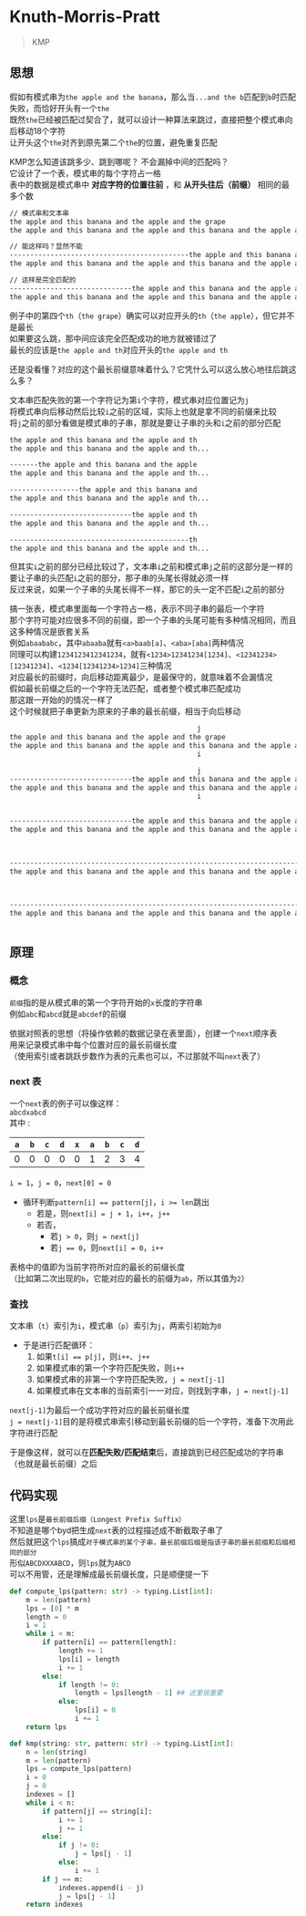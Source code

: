 ---
---

# Knuth-Morris-Pratt

>KMP

## 思想

假如有模式串为`the apple and the banana`，那么当`...and the b`匹配到`b`时匹配失败，而恰好开头有一个`the`  
既然`the`已经被匹配过契合了，就可以设计一种算法来跳过，直接把整个模式串向后移动18个字符  
让开头这个`the`对齐到原先第二个`the`的位置，避免重复匹配  

KMP怎么知道该跳多少、跳到哪呢？  不会漏掉中间的匹配吗？  
它设计了一个表，模式串的每个字符占一格  
表中的数据是模式串中 **对应字符的位置往前** ，和 **从开头往后（前缀）** 相同的最多个数  

```txt
// 模式串和文本串
the apple and this banana and the apple and the grape
the apple and this banana and the apple and this banana and the apple and the grape are delicious, then my mother told me these fruits are also healthy...

// 能这样吗？显然不能
--------------------------------------------the apple and this banana and the apple and the grape
the apple and this banana and the apple and this banana and the apple and the grape are delicious, then my mother told me these fruits are also healthy...

// 这样是完全匹配的
------------------------------the apple and this banana and the apple and the grape
the apple and this banana and the apple and this banana and the apple and the grape are delicious, then my mother told me these fruits are also healthy...
```

例子中的第四个`th`（`the grape`）确实可以对应开头的`th`（`the apple`），但它并不是最长  
如果要这么跳，那中间应该完全匹配成功的地方就被错过了  
最长的应该是`the apple and th`对应开头的`the apple and th`  

还是没看懂？对应的这个最长前缀意味着什么？它凭什么可以这么放心地往后跳这么多？  

文本串匹配失败的第一个字符记为第`i`个字符，模式串对应位置记为`j`  
将模式串向后移动然后比较`i`之前的区域，实际上也就是拿不同的前缀来比较  
将`j`之前的部分看做是模式串的子串，那就是要让子串的头和`i`之前的部分匹配  

```txt
the apple and this banana and the apple and th
the apple and this banana and the apple and th...

-------the apple and this banana and the apple
the apple and this banana and the apple and th...

-----------------the apple and this banana and
the apple and this banana and the apple and th...

------------------------------the apple and th
the apple and this banana and the apple and th...

--------------------------------------------th
the apple and this banana and the apple and th...
```

但其实`i`之前的部分已经比较过了，文本串`i`之前和模式串`j`之前的这部分是一样的  
要让子串的头匹配`i`之前的部分，那子串的头尾长得就必须一样  
反过来说，如果一个子串的头尾长得不一样，那它的头一定不匹配`i`之前的部分

搞一张表，模式串里面每一个字符占一格，表示不同子串的最后一个字符  
那个字符可能对应很多不同的前缀，即一个子串的头尾可能有多种情况相同，而且这多种情况是嵌套关系  
例如`abaababc`，其中`abaaba`就有`<a>baab[a]`、`<aba>[aba]`两种情况  
同理可以构建`1234123412341234`，就有`<1234>12341234[1234]`、`<12341234>[12341234]`、`<1234[12341234>1234]`三种情况  
对应最长的前缀时，向后移动距离最少，是最保守的，就意味着不会漏情况  
假如最长前缀之后的一个字符无法匹配，或者整个模式串匹配成功  
那这跟一开始的的情况一样了  
这个时候就把子串更新为原来的子串的最长前缀，相当于向后移动  

```txt
                                              j
the apple and this banana and the apple and the grape
the apple and this banana and the apple and this banana and the apple and the grape are delicious, then my mother told me these fruits are also healthy...
                                              i

                                              j                            
------------------------------the apple and this banana and the apple and the grape
the apple and this banana and the apple and this banana and the apple and the grape are delicious, then my mother told me these fruits are also healthy...
                                              i        

                                                                                  j
------------------------------the apple and this banana and the apple and the grape
the apple and this banana and the apple and this banana and the apple and the grape are delicious, then my mother told me these fruits are also healthy...
                                                                                  i             

                                                                                   j                                                    
-----------------------------------------------------------------------------------the apple and this banana and the apple and the grape
the apple and this banana and the apple and this banana and the apple and the grape are delicious, then my mother told me these fruits are also healthy...
                                                                                   i       

                                                                                    j                                                    
------------------------------------------------------------------------------------the apple and this banana and the apple and the grape
the apple and this banana and the apple and this banana and the apple and the grape are delicious, then my mother told me these fruits are also healthy...
                                                                                   i               
```

## 原理

### 概念

`前缀`指的是从模式串的第一个字符开始的`x`长度的字符串  
例如`abc`和`abcd`就是`abcdef`的前缀

依据对照表的思想（将操作依赖的数据记录在表里面），创建一个`next`顺序表  
用来记录模式串中每个位置对应的最长前缀长度  
（使用索引或者跳跃步数作为表的元素也可以，不过那就不叫`next`表了）  

### next 表

一个`next`表的例子可以像这样：  
`abcdxabcd`  
其中  :

| `a` | `b` | `c` | `d` | `x` | `a` | `b` | `c` | `d` |
| --- | --- | --- | --- | --- | --- | --- | --- | --- |
| 0   | 0   | 0   | 0   | 0   | 1   | 2   | 3   | 4   |

`i = 1`，`j = 0`，`next[0] = 0`

+ 循环判断`pattern[i] == pattern[j]`，`i >= len`跳出
  + 若是，则`next[i] = j + 1`，`i++`，`j++`
  + 若否，
    + 若`j > 0`，则`j = next[j]`
    + 若`j == 0`，则`next[i] = 0`，`i++`
  
表格中的值即为当前字符所对应的最长的前缀长度  
（比如第二次出现的`b`，它能对应的最长的前缀为`ab`，所以其值为`2`）

### 查找

文本串（`t`）索引为`i`，模式串（`p`）索引为`j`，两索引初始为`0`  

+ 于是进行匹配循环：
  1. 如果`t[i] == p[j]`，则`i++`、`j++`
  2. 如果模式串的第一个字符匹配失败，则`i++`
  3. 如果模式串的非第一个字符匹配失败，`j = next[j-1]`
  4. 如果模式串在文本串的当前索引一一对应，则找到字串，`j = next[j-1]`

`next[j-1]`为最后一个成功字符对应的最长前缀长度  
`j = next[j-1]`目的是将模式串索引移动到最长前缀的后一个字符，准备下次用此字符进行匹配

于是像这样，就可以在**匹配失败/匹配结束**后，直接跳到已经匹配成功的字符串（也就是最长前缀）之后

## 代码实现

这里`lps`是`最长前缀后缀（Longest Prefix Suffix）`  
不知道是哪个byd把生成`next`表的过程描述成不断截取子串了  
然后就把这个`lps`搞成`对于模式串的某个子串，最长前缀后缀是指该子串的最长前缀和后缀相同的部分`  
形似`ABCDXXXABCD`，则`lps`就为`ABCD`  
可以不用管，还是理解成最长前缀长度，只是顺便提一下

```python
def compute_lps(pattern: str) -> typing.List[int]:
    m = len(pattern)
    lps = [0] * m
    length = 0
    i = 1
    while i < m:
        if pattern[i] == pattern[length]:
            length += 1
            lps[i] = length
            i += 1
        else:
            if length != 0:
                length = lps[length - 1] ## 这里很重要
            else:
                lps[i] = 0
                i += 1
    return lps

def kmp(string: str, pattern: str) -> typing.List[int]:
    n = len(string)
    m = len(pattern)
    lps = compute_lps(pattern)
    i = 0
    j = 0
    indexes = []
    while i < n:
        if pattern[j] == string[i]:
            i += 1
            j += 1
        else:
            if j != 0:
                j = lps[j - 1]
            else:
                i += 1
        if j == m:
            indexes.append(i - j)
            j = lps[j - 1]
    return indexes
```
